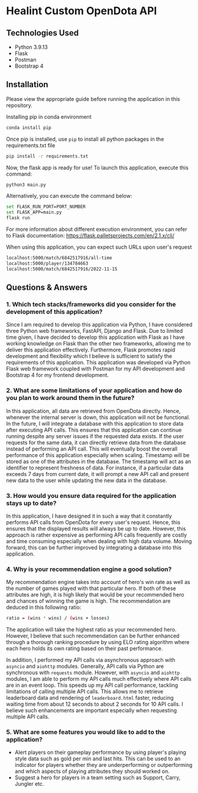 # Healint Custom OpenDota API

## Technologies Used
* Python 3.9.13
* Flask
* Postman
* Bootstrap 4

## Installation
Please view the appropriate guide before running the application in this repository.

Installing pip in conda environment
```bash
conda install pip
```
Once pip is installed, use `pip` to install all python packages in the requirements.txt file
```bash
pip install -r requirements.txt
```
Now, the flask app is ready for use! To launch this application, execute this command:
```bash
python3 main.py
```
Alternatively, you can execute the command below:
```bash
set FLASK_RUN_PORT=PORT_NUMBER
set FLASK_APP=main.py
flask run
```
For more information about different execution environment, you can refer to Flask documentation: https://flask.palletsprojects.com/en/2.1.x/cli/

When using this application, you can expect such URLs upon user's request
```bash
localhost:5000/match/6842517916/all-time
localhost:5000/player/134784663
localhost:5000/match/6842517916/2022-11-15
```

## Questions & Answers
### 1. Which tech stacks/frameworks did you consider for the development of this application?
Since I am required to develop this application via Python, I have considered three Python web frameworks, FastAPI, Django and Flask. Due to limited time given, I have decided to develop this application with Flask as I have working knowledge on Flask than the other two frameworks, allowing me to deliver this application effectively. Furthermore, Flask promotes rapid development and flexibility which I believe is sufficient to satisfy the requirements of this application. This application was developed via Python Flask web framework coupled with Postman for my API development and Bootstrap 4 for my frontend development.

### 2. What are some limitations of your application and how do you plan to work around them in the future?
In this application, all data are retrieved from OpenDota directly. Hence, whenever the internal server is down, this application will not be functional. In the future, I will integrate a database with this application to store data after executing API calls. This ensures that this application can continue running despite any server issues if the requested data exists. If the user requests for the same data, it can directly retrieve data from the database instead of performing an API call. This will eventually boost the overall performance of this application especially when scaling. Timestamp will be stored as one of the attributes in the database. The timestamp will act as an identifier to represent freshness of data. For instance, if a particular data exceeds 7 days from current date, it will prompt a new API call and present new data to the user while updating the new data in the database.

### 3. How would you ensure data required for the application stays up to date?
In this application, I have designed it in such a way that it constantly performs API calls from OpenDota for every user's request. Hence, this ensures that the displayed results will always be up to date. However, this approach is rather expensive as performing API calls frequently are costly and time consuming especially when dealing with high data volume. Moving forward, this can be further improved by integrating a database into this application.

### 4. Why is your recommendation engine a good solution?
My recommendation engine takes into account of hero's win rate as well as the number of games played with that particular hero. If both of these attributes are high, it is high likely that would be your recommended hero and chances of winning the game is high. The recommendation are deduced in this following ratio:
```bash
ratio = (wins * wins) / (wins + losses)
```
The application will take the highest ratio as your recommended hero. However, I believe that such recommendation can be further enhanced through a thorough ranking procedure by using ELO rating algorithm where each hero holds its own rating based on their past performance.

In addition, I performed my API calls via asynchronous approach with `asyncio` and `aiohttp` modules. Generally, API calls via Python are synchronous with `requests` module. However, with `asyncio` and `aiohttp` modules, I am able to perform my API calls much effectively where API calls are in an event loop. This speeds up my API call performance, tackling limitations of calling multiple API calls. This allows me to retrieve leaderboard data and rendering of `leaderboard.html` faster, reducing waiting time from about 12 seconds to about 2 seconds for 10 API calls. I believe such enhancements are important especially when requesting multiple API calls.

### 5. What are some features you would like to add to the application?
- Alert players on their gameplay performance by using player's playing style data such as gold per min and last hits. This can be used to an indicator for players whether they are underperforming or outperforming and which aspects of playing attributes they should worked on.
- Suggest a hero for players in a team setting such as Support, Carry, Jungler etc.
